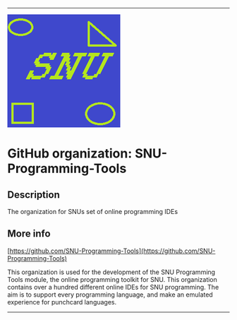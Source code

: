 
***

![SNU_blue_and_gold_legacy_icon.png failed to load. The file may be missing or corrupt. Check the file path for errors first.](/AdditionalInfo/1/SNU-Programming-Tools/SNU_blue_and_gold_legacy_icon.png)

# GitHub organization: SNU-Programming-Tools

## Description

The organization for SNUs set of online programming IDEs

## More info

[https://github.com/SNU-Programming-Tools](https://github.com/SNU-Programming-Tools)

This organization is used for the development of the SNU Programming Tools module, the online programming toolkit for SNU. This organization contains over a hundred different online IDEs for SNU programming. The aim is to support every programming language, and make an emulated experience for punchcard languages.

***
